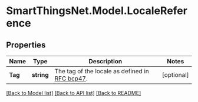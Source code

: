 # SmartThingsNet.Model.LocaleReference
## Properties

Name | Type | Description | Notes
------------ | ------------- | ------------- | -------------
**Tag** | **string** | The tag of the locale as defined in [RFC bcp47](http://www.rfc-editor.org/rfc/bcp/bcp47.txt). | [optional] 

[[Back to Model list]](../README.md#documentation-for-models) [[Back to API list]](../README.md#documentation-for-api-endpoints) [[Back to README]](../README.md)

